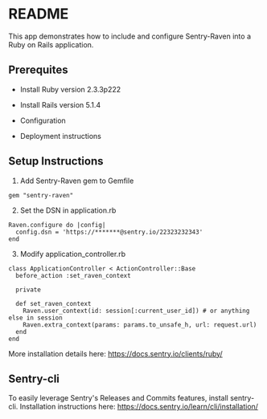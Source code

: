 # README

This app demonstrates how to include and configure Sentry-Raven into a Ruby on Rails application. 


## Prerequites  

* Install Ruby version 2.3.3p222

* Install Rails version 5.1.4

* Configuration

* Deployment instructions



## Setup Instructions
1. Add Sentry-Raven gem to Gemfile

```
gem "sentry-raven"
```

2. Set the DSN in application.rb 

```
Raven.configure do |config|
  config.dsn = 'https://*******@sentry.io/22323232343'
end
```

3. Modify application_controller.rb 
```
class ApplicationController < ActionController::Base
  before_action :set_raven_context
  
  private 
  
  def set_raven_context
    Raven.user_context(id: session[:current_user_id]) # or anything else in session
    Raven.extra_context(params: params.to_unsafe_h, url: request.url)
  end
end
```

More installation details here: https://docs.sentry.io/clients/ruby/


## Sentry-cli
To easily leverage Sentry's Releases and Commits features, install sentry-cli. Installation instructions here: https://docs.sentry.io/learn/cli/installation/


